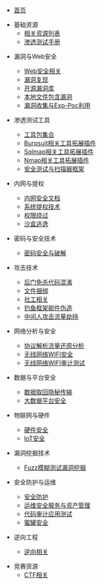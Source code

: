 * [首页](/README.md) 

<!-- 基础资源 -->
* 基础资源
  * [相关资源列表](/docs/相关资源列表.md)
  * [渗透测试手册](docs/渗透测试手册.md)

<!-- 核心安全分类 -->
* 漏洞与Web安全
  * [Web安全相关](docs/Web安全相关.md)
  * [漏洞复现](docs/漏洞复现.md)
  * [开源漏洞库](docs/开源漏洞库.md)
  * [本地文件包含漏洞](docs/本地文件包含漏洞.md)
  * [漏洞收集与Exp-Poc利用](docs/漏洞收集与Exp-Poc利用.md)

* 渗透测试工具
  * [工具包集合](docs/工具包集合.md)
  * [Burpsuit相关工具拓展插件](docs/Burpsuit相关工具拓展插件.md)
  * [Sqlmap相关工具拓展插件](docs/Sqlmap相关工具拓展插件.md)
  * [Nmap相关工具拓展插件](docs/Nmap相关工具拓展插件.md)
  * [安全测试与扫描器框架](docs/安全测试与扫描器框架.md)

* 内网与提权
  * [内网安全文档](docs/内网安全文档.md)
  * [系统提权技术](docs/系统提权技术.md)
  * [权限绕过](docs/权限绕过.md)
  * [沙盒逃逸](docs/沙盒逃逸.md)

<!-- 安全技术分类 -->
* 密码与安全技术
  * [密码安全与破解](docs/密码安全与破解.md)

* 攻击技术
  * [后门免杀代码混淆](docs/后门免杀代码混淆.md)
  * [文件捆绑](docs/文件捆绑.md)
  * [社工相关](docs/社工相关.md)
  * [钓鱼框架邮件伪造](docs/钓鱼框架邮件伪造.md)
  * [中间人攻击流量劫持](docs/中间人攻击流量劫持.md)

* 网络分析与安全
  * [协议解析流量还原分析](docs/协议解析流量还原分析.md)
  * [无线网络WIFI安全](docs/无线网络WIFI安全.md)
  * [无线网络WIFI审计测试](docs/无线网络WIFI审计测试.md)

* 数据与平台安全
  * [数据取回隐秘传输](docs/数据取回隐秘传输.md)
  * [大数据平台安全](docs/大数据平台安全.md)

* 物联网与硬件
  * [硬件安全](docs/硬件安全.md)
  * [IoT安全](docs/IoT安全.md)

<!-- 高级安全技术 -->
* 漏洞挖掘技术
  * [Fuzz模糊测试漏洞挖掘](docs/Fuzz模糊测试漏洞挖掘.md)

* 安全防护与运维
  * [安全防护](docs/安全防护.md)
  * [运维安全服务与资产管理](docs/运维安全服务与资产管理.md)
  * [代码审计应用测试](docs/代码审计应用测试.md)
  * [蜜罐安全](docs/蜜罐安全.md)

* 逆向工程
  * [逆向相关](docs/逆向相关.md)

<!-- 竞赛与学习 -->
* 竞赛资源
  * [CTF相关](docs/CTF相关.md)